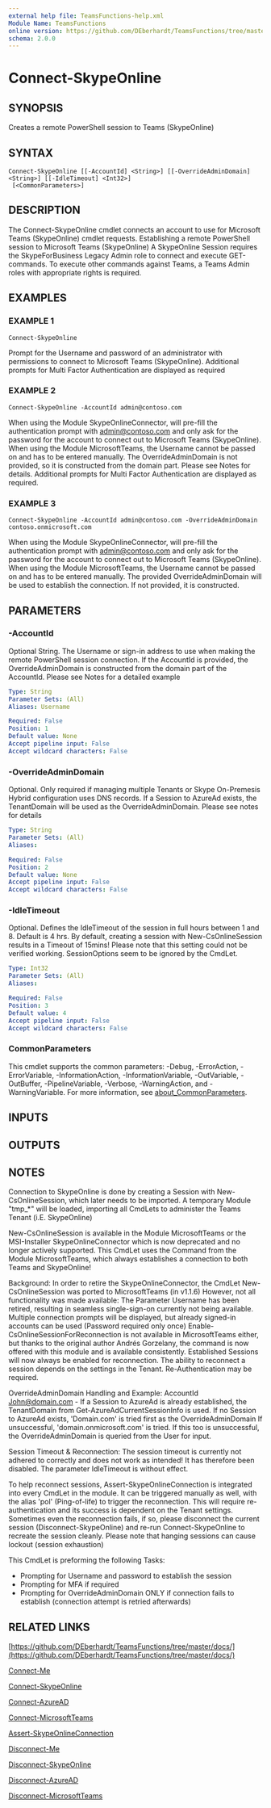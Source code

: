 ```yaml
---
external help file: TeamsFunctions-help.xml
Module Name: TeamsFunctions
online version: https://github.com/DEberhardt/TeamsFunctions/tree/master/docs/
schema: 2.0.0
---
```


# Connect-SkypeOnline

## SYNOPSIS
Creates a remote PowerShell session to Teams (SkypeOnline)

## SYNTAX

```
Connect-SkypeOnline [[-AccountId] <String>] [[-OverrideAdminDomain] <String>] [[-IdleTimeout] <Int32>]
 [<CommonParameters>]
```

## DESCRIPTION
The Connect-SkypeOnline cmdlet connects an account to use for Microsoft Teams (SkypeOnline) cmdlet requests.
Establishing a remote PowerShell session to Microsoft Teams (SkypeOnline)
A SkypeOnline Session requires the SkypeForBusiness Legacy Admin role to connect and execute GET-commands.
To execute other commands against Teams, a Teams Admin roles with appropriate rights is required.

## EXAMPLES

### EXAMPLE 1
```
Connect-SkypeOnline
```

Prompt for the Username and password of an administrator with permissions to connect to Microsoft Teams (SkypeOnline).
  Additional prompts for Multi Factor Authentication are displayed as required

### EXAMPLE 2
```
Connect-SkypeOnline -AccountId admin@contoso.com
```

When using the Module SkypeOnlineConnector, will pre-fill the authentication prompt with admin@contoso.com
  and only ask for the password for the account to connect out to Microsoft Teams (SkypeOnline).
  When using the Module MicrosoftTeams, the Username cannot be passed on and has to be entered manually.
  The OverrideAdminDomain is not provided, so it is constructed from the domain part.
Please see Notes for details.
  Additional prompts for Multi Factor Authentication are displayed as required.

### EXAMPLE 3
```
Connect-SkypeOnline -AccountId admin@contoso.com -OverrideAdminDomain contoso.onmicrosoft.com
```

When using the Module SkypeOnlineConnector, will pre-fill the authentication prompt with admin@contoso.com
  and only ask for the password for the account to connect out to Microsoft Teams (SkypeOnline).
  When using the Module MicrosoftTeams, the Username cannot be passed on and has to be entered manually.
  The provided OverrideAdminDomain will be used to establish the connection.
If not provided, it is constructed.

## PARAMETERS

### -AccountId
Optional String.
The Username or sign-in address to use when making the remote PowerShell session connection.
  If the AccountId is provided, the OverrideAdminDomain is constructed from the domain part of the AccountId.
  Please see Notes for a detailed example

```yaml
Type: String
Parameter Sets: (All)
Aliases: Username

Required: False
Position: 1
Default value: None
Accept pipeline input: False
Accept wildcard characters: False
```

### -OverrideAdminDomain
Optional.
Only required if managing multiple Tenants or Skype On-Premesis Hybrid configuration uses DNS records.
If a Session to AzureAd exists, the TenantDomain will be used as the OverrideAdminDomain.
Please see notes for details

```yaml
Type: String
Parameter Sets: (All)
Aliases:

Required: False
Position: 2
Default value: None
Accept pipeline input: False
Accept wildcard characters: False
```

### -IdleTimeout
Optional.
Defines the IdleTimeout of the session in full hours between 1 and 8.
Default is 4 hrs.
  By default, creating a session with New-CsOnlineSession results in a Timeout of 15mins!
  Please note that this setting could not be verified working.
SessionOptions seem to be ignored by the CmdLet.

```yaml
Type: Int32
Parameter Sets: (All)
Aliases:

Required: False
Position: 3
Default value: 4
Accept pipeline input: False
Accept wildcard characters: False
```

### CommonParameters
This cmdlet supports the common parameters: -Debug, -ErrorAction, -ErrorVariable, -InformationAction, -InformationVariable, -OutVariable, -OutBuffer, -PipelineVariable, -Verbose, -WarningAction, and -WarningVariable. For more information, see [about_CommonParameters](http://go.microsoft.com/fwlink/?LinkID=113216).

## INPUTS

## OUTPUTS

## NOTES
Connection to SkypeOnline is done by creating a Session with New-CsOnlineSession, which later needs to be imported.
A temporary Module "tmp_*" will be loaded, importing all CmdLets to administer the Teams Tenant (i.E.
SkypeOnline)

New-CsOnlineSession is available in the Module MicrosoftTeams or the MSI-Installer SkypeOnlineConnector which is
now deprecated and no longer actively supported.
This CmdLet uses the Command from the Module MicrosoftTeams,
which always establishes a connection to both Teams and SkypeOnline!

Background:
In order to retire the SkypeOnlineConnector, the CmdLet New-CsOnlineSession was ported to MicrosoftTeams (in v1.1.6)
However, not all functionality was made available:
The Parameter Username has been retired, resulting in seamless single-sign-on currently not being available.
Multiple connection prompts will be displayed, but already signed-in accounts can be used (Password required only once)
Enable-CsOnlineSessionForReconnection is not available in MicrosoftTeams either, but thanks to the original author
Andrés Gorzelany, the command is now offered with this module and is available consistently.
Established Sessions will now always be enabled for reconnection.
The ability to reconnect a session depends on the settings in the Tenant.
Re-Authentication may be required.

OverrideAdminDomain Handling and Example:
AccountId John@domain.com -
If a Session to AzureAd is already established, the TenantDomain from Get-AzureAdCurrentSessionInfo is used.
If no Session to AzureAd exists, 'Domain.com' is tried first as the OverrideAdminDomain
If unsuccessful, 'domain.onmicrosoft.com' is tried.
If this too is unsuccessful, the OverrideAdminDomain is queried from the User for input.

Session Timeout & Reconnection:
The session timeout is currently not adhered to correctly and does not work as intended!
It has therefore been disabled.
The parameter IdleTimeout is without effect.

To help reconnect sessions, Assert-SkypeOnlineConnection is integrated into every CmdLet in the module.
It can be triggered manually as well, with the alias 'pol' (Ping-of-life) to trigger the reconnection.
This will require re-authentication and its success is dependent on the Tenant settings.
Sometimes even the reconnection fails, if so, please disconnect the current session (Disconnect-SkypeOnline) and
re-run Connect-SkypeOnline to recreate the session cleanly.
Please note that hanging sessions can cause lockout (session exhaustion)

This CmdLet is preforming the following Tasks:
- Prompting for Username and password to establish the session
- Prompting for MFA if required
- Prompting for OverrideAdminDomain ONLY if connection fails to establish (connection attempt is retried afterwards)

## RELATED LINKS

[https://github.com/DEberhardt/TeamsFunctions/tree/master/docs/](https://github.com/DEberhardt/TeamsFunctions/tree/master/docs/)

[Connect-Me]()

[Connect-SkypeOnline]()

[Connect-AzureAD]()

[Connect-MicrosoftTeams]()

[Assert-SkypeOnlineConnection]()

[Disconnect-Me]()

[Disconnect-SkypeOnline]()

[Disconnect-AzureAD]()

[Disconnect-MicrosoftTeams]()

